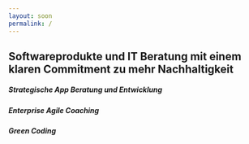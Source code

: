 ```yaml
---
layout: soon
permalink: /
---
```


## Softwareprodukte und IT Beratung mit einem klaren Commitment zu mehr Nachhaltigkeit

##### Strategische App Beratung und Entwicklung
##### Enterprise Agile Coaching 
##### Green Coding




